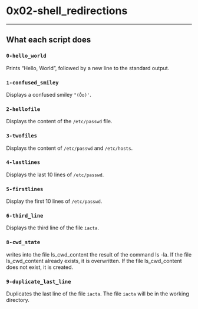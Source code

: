 # 0x02-shell_redirections
---
## What each script does
### `0-hello_world`
Prints “Hello, World”, followed by a new line to the standard output.
### `1-confused_smiley`
Displays a confused smiley `"(Ôo)'`.
### `2-hellofile`
Displays the content of the `/etc/passwd` file.
### `3-twofiles`
Displays the content of `/etc/passwd` and `/etc/hosts`.
### `4-lastlines`
Displays the last 10 lines of `/etc/passwd`.
### `5-firstlines`
Display the first 10 lines of `/etc/passwd`.
### `6-third_line`
Displays the third line of the file `iacta`.
### `8-cwd_state`
writes into the file ls_cwd_content the result of the command ls -la.
If the file ls_cwd_content already exists, it is overwritten.
If the file ls_cwd_content does not exist, it is created.
### `9-duplicate_last_line`
Duplicates the last line of the file `iacta`.
The file `iacta` will be in the working directory.
